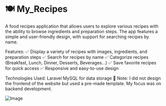 
# 🍽️ My_Recipes 
A food recipes application that allows users to explore various recipes with the ability to browse ingredients and preparation steps. The app features a simple and user-friendly design, with support for searching recipes by name.

Features:
✅ Display a variety of recipes with images, ingredients, and preparation steps
✅ Search for recipes by name
✅ Categorize recipes (Breakfast, Lunch, Dinner, Desserts, Beverages...)
✅ Save favorite recipes for quick access
✅ Responsive and easy-to-use design

Technologies Used:
Laravel
MySQL for data storage
📝 Note: I did not design the frontend of the website but used a pre-made template. My focus was on backend development.


![Image](https://github.com/user-attachments/assets/5128ea86-b51b-4c5d-acfa-85547124b9db)


